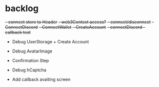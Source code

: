 
# backlog
~~- connect store to Header~~
~~- web3Context access?~~
~~- connect/disconnect~~
~~- ConnectDiscord~~
~~- ConnectWallet~~
~~- CreateAccount~~
~~- connectDiscord - callback test~~

- Debug UserStorage + Create Account
- Debug AvatarImage

- Confirmation Step

- Debug hCaptcha

- Add callback avaiting screen
